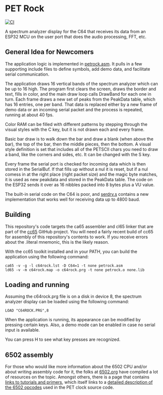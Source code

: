 # PET Rock

[![CI](https://github.com/PlummersSoftwareLLC/PETRock/actions/workflows/CI.yml/badge.svg)](https://github.com/PlummersSoftwareLLC/PETRock/actions/workflows/CI.yml)

A spectrum analyzer display for the C64 that receives its data from an ESP32 MCU on the user port that does the audio processing, FFT, etc.

## General Idea for Newcomers

The application logic is implemented in [petrock.asm](petrock.asm). It pulls in a few supporting include files to define symbols, add demo data, and facilitate serial communication.

The application draws 16 vertical bands of the spectrum analyzer which can be up to 16 high. The program first clears the screen, draws the border and text, fills in color, and the main draw loop calls DrawBand for each one in turn. Each frame draws a new set of peaks from the PeakData table, which has 16 entries, one per band. That data is replaced either by a new frame of demo data or an incoming serial packet and the process is repeated, running at about 40 fps.

Color RAM can be filled with different patterns by stepping through the visual styles with the C key, but it is not drawn each and every frame.  

Basic bar draw is to walk down the bar and draw a blank (when above the bar), the top of the bar, then the middle pieces, then the bottom. A visual style definition is set that includes all of the PETSCII chars you need to draw a band, like the corners and sides, etc. It can be changed with the S key.

Every frame the serial port is checked for incoming data which is then stored in the SerialBuf. If that fills up without a nul it is reset, but if a nul comess in at the right place (right packet size) and the magic byte matches, it is used as new peakdata and stored in the PeakData table. The code on the ESP32 sends it over as 16 nibbles packed into 8 bytes plus a VU value.

The built-in serial code on the C64 is poor, and [serdrv.s](serdrv.s) contains a new implementation that works well for receiving data up to 4800 baud.

## Building

This repository's code targets the ca65 assembler and cl65 linker that are part of the [cc65](https://cc65.github.io/) GitHub project. You will need a fairly recent build of cc65 for assembly of this repository's contents to work. If you receive errors about the .literal mnemonic, this is the likely reason.

With the cc65 toolkit installed and in your PATH, you can build the application using the following command:

```text
ca65 -v -g -l c64rock.lst -D C64=1 -t none petrock.asm 
ld65 -v -m c64rock.map -o c64rock.prg -t none petrock.o none.lib 
```

## Loading and running

Assuming the c64rock.prg file is on a disk in device 8, the spectrum analyzer display can be loaded using the following command:

```text
LOAD "C64ROCK.PRG",8
```

When the application is running, its appearance can be modified by pressing certain keys. Also, a demo mode can be enabled in case no serial input is available.

You can press H to see what key presses are recognized.

## 6502 assembly

For those who would like more information about the 6502 CPU and/or about writing assembly code for it, the folks at [6502.org](http://www.6502.org) have compiled a lot of resources on the topic. Amongst others, there is a page that contains [links to tutorials and primers](http://www.6502.org/tutorials/), which itself links to a [detailed description of the 6502 opcodes](http://www.6502.org/tutorials/6502opcodes.html) used in the PET clock source code.
